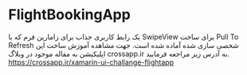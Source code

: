 # FlightBookingApp

یک رابط کاربری جذاب برای زامارین فرم که با SwipeView برای ساخت Pull To Refresh شخصی سازی شده آماده شده است.
جهت مشاهده آموزش ساخت این اپلیکیشن به مقاله موجود در وبلاگ crossapp.ir به آدرس زیر مراجعه فرمایید.
https://crossapp.ir/xamarin-ui-challange-flightapp



 
